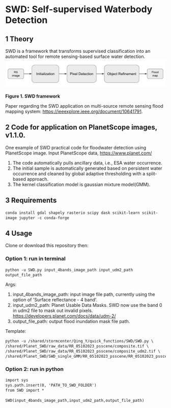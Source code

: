 # SWD: Self-supervised Waterbody Detection

## 1 Theory
SWD is a framework that transforms supervised classification into an automated tool for remote sensing-based surface water detection.
![SWD Theory](./SWD_Theory.png)

**Figure 1. SWD framework**

Paper regarding the SWD application on multi-source remote sensing flood mapping system: https://ieeexplore.ieee.org/document/10641791.

## 2 Code for application on PlanetScope images, v1.1.0.
One example of SWD practical code for floodwater detection using PlanetScope image.
Input PlanetScope data, https://www.planet.com/ 
1. The code automatically pulls ancillary data, i.e., ESA water occurrence.
2. The initial sample is automatically generated based on persistent water occurrence and cleaned by global adaptive thresholding with a split-based approach.
3. The kernel classification model is gaussian mixture model(GMM).

## 3 Requirements
```
conda install gdal shapely rasterio scipy dask scikit-learn scikit-image jupyter -c conda-forge
```

## 4 Usage
Clone or download this repository then:
### Option 1: run in terminal
```
python -u SWD.py input_4bands_image_path input_udm2_path output_file_path
```
Args:
1. input_4bands_image_path: input image file path, currently using the option of 'Surface reflectance - 4 band'.
2. input_udm2_path: Planet Usable Data Masks. SWD now use the band 0 in udm2 file to mask out invalid pixels. https://developers.planet.com/docs/data/udm-2/
3. output_file_path: output flood inundation mask file path.

Template:
```
python -u /shared/stormcenter/Qing_Y/quick_functions/SWD/SWD.py \
/shared/Planet_SWD/raw_data/RR_05102023_psscene/composite.tif \
/shared/Planet_SWD/raw_data/RR_05102023_psscene/composite_udm2.tif \
/shared/Planet_SWD/SWD_single_GMM/RR_05102023_psscene/RR_05102023_psscene_SBA_GMM_25.tif
```

### Option 2: run in python
```
import sys
sys.path.insert(0, 'PATH_TO_SWD_FOLDER')
from SWD import *

SWD(input_4bands_image_path,input_udm2_path,output_file_path)
```